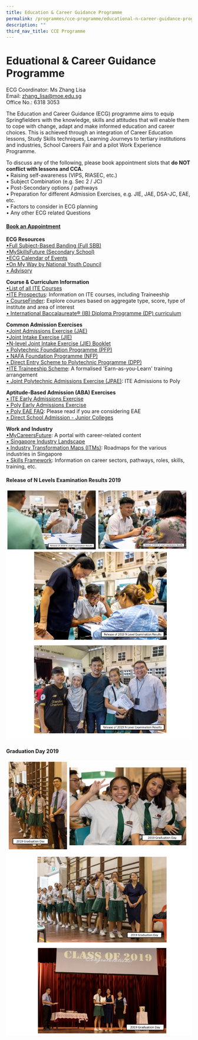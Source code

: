 ```yaml
---
title: Education & Career Guidance Programme
permalink: /programmes/cce-programme/educational-n-career-guidance-programme/
description: ""
third_nav_title: CCE Programme
---
```

# **Eduational &amp; Career Guidance Programme**

ECG Coordinator: Ms Zhang Lisa
<br>Email:&nbsp;[zhang_lisa@moe.edu.sg](mailto:zhang_lisa@moe.edu.sg)     
Office No.: 6318 3053

The Education and Career Guidance (ECG) programme aims to equip Springfielders with the knowledge, skills and attitudes that will enable them to cope with change, adapt and make informed education and career choices. This is achieved through an integration of Career Education lessons, Study Skills techniques, Learning Journeys to tertiary institutions and industries, School Careers Fair and a pilot Work Experience Programme.
  

To discuss any of the following, please book appointment slots that <b>do NOT conflict with lessons and CCA.</b>
<br>•	Raising self-awareness (VIPS, RIASEC, etc.)
<br>•	Subject Combination (e.g. Sec 2 / JC)
<br>•	Post-Secondary options / pathways
<br>•	Preparation for different Admission Exercises, e.g. JIE, JAE, DSA-JC, EAE, etc.
<br>•	Factors to consider in ECG planning
<br>•	Any other ECG related Questions

#### [Book an Appointment ](https://go.gov.sg/ecgspf-appt)


 <b>ECG Resources</b>
<br>[•Full Subject-Based Banding (Full SBB)](https://go.gov.sg/moe-fsbb)
<br>[•MySkillsFuture (Secondary School)](https://go.gov.sg/mysfsec)
<br>[•ECG Calendar of Events](https://www.myskillsfuture.gov.sg/content/student/en/secondary/education-guide/events.html)
<br>[•On My Way by National Youth Council](https://www.nyc.gov.sg/omw/)
<br>[•	Advisory](https://advisory.sg/)

<b>Course &amp; Curriculum Information</b>
<br>[•List of all ITE Courses](https://www.ite.edu.sg/courses/full-time-courses)
<br>[•ITE Prospectus](https://www.ite.edu.sg/admissions/prospectus): Information on ITE courses, including Traineeship
<br>[•	CourseFinder](https://go.gov.sg/coursefinder): Explore courses based on aggregate type, score, type of institute and area of interest
<br>[•	International Baccalaureate® (IB) Diploma Programme (DP) curriculum](https://www.ibo.org/programmes/diploma-programme/curriculum/)

	
<b>Common Admission Exercises</b>
<br>[•Joint Admissions Exercise (JAE)](https://www.moe.gov.sg/post-secondary/admissions/jae)
<br>[•Joint Intake Exercise (JIE)](https://www.moe.gov.sg/post-secondary/admissions/jie)
<br>[•N-level Joint Intake Exercise (JIE) Booklet](https://www.ite.edu.sg/docs/default-source/admissions-docs/full-time/publications/admission-booklet/gce-n-admission-booklet-2023.pdf)
<br>[•	Polytechnic Foundation Programme (PFP)](https://go.gov.sg/pfp)
<br>[•	NAFA Foundation Programme (NFP)](https://go.gov.sg/applynafafp)
<br>[•	Direct Entry Scheme to Polytechnic Programme (DPP)](https://go.gov.sg/dpp)
<br>[•ITE Traineeship Scheme](https://www.ite.edu.sg/admissions/traineeship): A formalised 'Earn-as-you-Learn' training arrangement
<br>[•	Joint Polytechnic Admissions Exercise (JPAE)](https://jpae.polytechnic.edu.sg/): ITE Admissions to Poly


<b>Aptitude-Based Admission (ABA) Exercises</b>
<br>[•	ITE Early Admissions Exercise](https://go.gov.sg/applyeae)
<br>[•	Poly Early Admissions Exercise](https://go.gov.sg/polyeae)
<br>[•	Poly EAE FAQ](https://eae.polytechnic.edu.sg/eaeStudIns/menu.jsp?type=FAQs): Please read if you are considering EAE
<br>[•	Direct School Admission - Junior Colleges](https://go.gov.sg/applyjcdsa)



<b>Work and Industry</b>
<br>[•MyCareersFuture](https://go.gov.sg/careersfuture): A portal with career-related content
<br>[•	Singapore Industry Landscape](https://go.gov.sg/industrylandscape-sec)
<br>[•	Industry Transformation Maps (ITMs)](https://www.mti.gov.sg/ITMs/Overview): Roadmaps for the various industries in Singapore
<br>[•	Skills Framework](https://www.skillsfuture.gov.sg/skills-framework): Information on career sectors, pathways, roles, skills, training, etc.

	
	

#### Release of N Levels Examination Results 2019
![](/images/ecg1.png)

#### Graduation Day 2019
![](/images/ecg2.png)